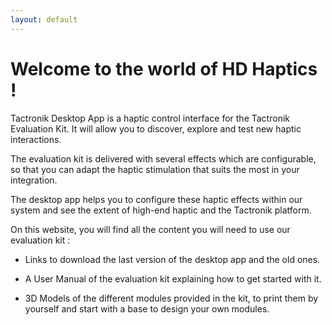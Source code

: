 ```yaml
---
layout: default
---
```


# Welcome to the world of HD Haptics !

Tactronik Desktop App is a haptic control interface for the Tactronik Evaluation Kit. It will allow you to discover, explore and test new haptic interactions. 

The evaluation kit is delivered with several effects which are configurable, so that you can adapt the haptic stimulation that suits the most in your integration.

The desktop app helps you to configure these haptic effects within our system and see the extent of high-end haptic and the Tactronik platform.

On this website, you will find all the content you will need to use our evaluation kit :

- Links to download the last version of the desktop app and the old ones.

- A User Manual of the evaluation kit explaining how to get started with it.

- 3D Models of the different modules provided in the kit, to print them by yourself and start with a base to design your own modules.

